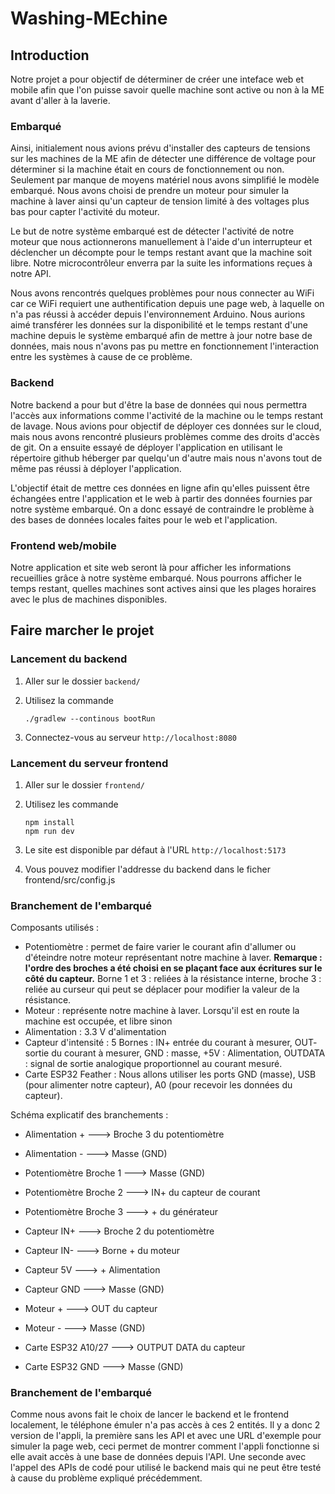 
# Washing-MEchine

## Introduction

Notre projet a pour objectif de déterminer de créer une inteface web et mobile afin que l'on puisse savoir quelle machine sont active   ou non à la ME avant d'aller à la laverie.

### Embarqué

Ainsi, initialement nous avions prévu d'installer des capteurs de tensions sur les machines de la ME afin de détecter une différence de voltage pour déterminer si la machine était en cours de fonctionnement ou non. Seulement par manque de moyens matériel nous avons simplifié le modèle embarqué. Nous avons choisi de prendre un moteur pour simuler la machine à laver ainsi qu'un capteur de tension limité à des voltages plus bas pour capter l'activité du moteur.

Le but de notre système embarqué est de détecter l'activité de notre moteur que nous actionnerons manuellement à l'aide d'un interrupteur et déclencher un décompte pour le temps restant avant que la machine soit libre. Notre microcontrôleur enverra par la suite les informations reçues à notre API.

Nous avons rencontrés quelques problèmes pour nous connecter au WiFi car ce WiFi requiert une authentification depuis une page web, à laquelle on n'a pas réussi à accéder depuis l'environnement Arduino. Nous aurions aimé transférer les données sur la disponibilité et le temps restant d'une machine depuis le système embarqué afin de mettre à jour notre base de données, mais nous n'avons pas pu mettre en fonctionnement l'interaction entre les systèmes à cause de ce problème.

### Backend
Notre backend a pour but d'être la base de données qui nous permettra l'accès aux informations comme l'activité de la machine ou le temps restant de lavage. 
Nous avions pour objectif de déployer ces données sur le cloud, mais nous avons rencontré plusieurs problèmes comme des droits d'accès de git. On a ensuite essayé de déployer l'application en utilisant le répertoire github héberger par quelqu'un d'autre mais nous n'avons tout de même pas réussi à déployer l'application.

L'objectif était de mettre ces données en ligne afin qu'elles puissent être échangées entre l'application et le web à partir des données fournies par notre système embarqué.
On a donc essayé de contraindre le problème à des bases de données locales faites pour le web et l'application.

### Frontend web/mobile

Notre application et site web seront là pour afficher les informations recueillies grâce à notre système embarqué. Nous pourrons afficher le temps restant, quelles machines sont actives ainsi que les plages horaires avec le plus de machines disponibles.

## Faire marcher le projet

### Lancement du backend
1. Aller sur le dossier `backend/`
2. Utilisez la commande

    ```
    ./gradlew --continous bootRun
    ```

3. Connectez-vous au serveur `http://localhost:8080`

### Lancement du serveur frontend
1. Aller sur le dossier `frontend/`
2. Utilisez les commande

    ```
    npm install
    npm run dev
    ```
3. Le site est disponible par défaut à l'URL `http://localhost:5173`
4. Vous pouvez modifier l'addresse du backend dans le ficher frontend/src/config.js


### Branchement de l'embarqué

Composants utilisés :
- Potentiomètre : permet de faire varier le courant afin d'allumer ou d'éteindre notre moteur représentant notre machine à laver. **Remarque : l'ordre des broches a été choisi en se plaçant face aux écritures sur le côté du capteur.** Borne 1 et 3 : reliées à la résistance interne, broche 3 : reliée au curseur qui peut se déplacer pour modifier la valeur de la résistance.
- Moteur : représente notre machine à laver. Lorsqu'il est en route la machine est occupée, et libre sinon
- Alimentation : 3.3 V d'alimentation
- Capteur d'intensité : 5 Bornes : IN+ entrée du courant à mesurer, OUT- sortie du courant à mesurer, GND : masse, +5V : Alimentation, OUTDATA : signal de sortie analogique proportionnel au courant mesuré.
- Carte ESP32 Feather : Nous allons utiliser les ports GND (masse), USB (pour alimenter notre capteur), A0 (pour recevoir les données du capteur).

Schéma explicatif des branchements :
* Alimentation + ---> Broche 3 du potentiomètre
* Alimentation - ---> Masse (GND)

* Potentiomètre Broche 1 ---> Masse (GND)
* Potentiomètre Broche 2 ---> IN+ du capteur de courant
* Potentiomètre Broche 3 ---> + du générateur

* Capteur IN+ ---> Broche 2 du potentiomètre
* Capteur IN- ---> Borne + du moteur
* Capteur 5V ---> + Alimentation
* Capteur GND ---> Masse (GND)

* Moteur + ---> OUT du capteur
* Moteur - ---> Masse (GND)

* Carte ESP32 A10/27 ---> OUTPUT DATA du capteur
* Carte ESP32 GND ---> Masse (GND)


### Branchement de l'embarqué

Comme nous avons fait le choix de lancer le backend et le frontend localement, le téléphone émuler n'a pas accès à ces 2 entités. Il y a donc 2 version de l'appli, la première sans les API et avec une URL d'exemple pour simuler la page web, ceci permet de montrer comment l'appli fonctionne si elle avait accès à une base de données depuis l'API. Une seconde avec l'appel des APIs de codé pour utilisé le backend mais qui ne peut être testé à cause du problème expliqué précédemment.

